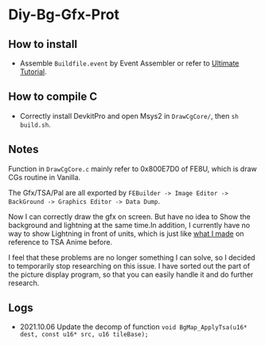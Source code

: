 # Diy-Bg-Gfx-Prot

## How to install
- Assemble ```Buildfile.event``` by Event Assembler or refer to [Ultimate Tutorial](https://tutorial.feuniverse.us/buildbasics).

## How to compile C
- Correctly install DevkitPro and open Msys2 in ```DrawCgCore/```, then ```sh build.sh```.

## Notes
Function in ```DrawCgCore.c``` mainly refer to 0x800E7D0 of FE8U, which is draw CGs routine in Vanilla.

The Gfx/TSA/Pal are all exported by ```FEBuilder -> Image Editor -> BackGround -> Graphics Editor -> Data Dump```.

Now I can correctly draw the gfx on screen. But have no idea to Show the background and lightning at the same time.In addition, I currently have no way to show Lightning in front of units, which is just like [what I made](https://feuniverse.us/t/fe8-map-tsa-anime-of-fe7s-limstella-style-big-lightning-and-adaptable-to-any-other-diy-animations/13508) on reference to TSA Anime before. 

I feel that these problems are no longer something I can solve, so I decided to temporarily stop researching on this issue. I have sorted out the part of the picture display program, so that you can easily handle it and do further research. 

## Logs
- 2021.10.06 Update the decomp of function ```void BgMap_ApplyTsa(u16* dest, const u16* src, u16 tileBase); ```
